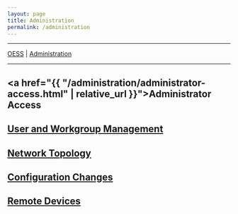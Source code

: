 ```yaml
---
layout: page
title: Administration
permalink: /administration
---
```


<hr/>
<p style="margin: 0"><a href="/">OESS</a> | <a href="/administration">Administration</a></p>
<hr style="margin-bottom: 15px"/>

## <a href="{{ "/administration/administrator-access.html" | relative_url }}">Administrator Access</a>

## <a href="/administration/user-workgroup-management.html">User and Workgroup Management</a>

## <a href="/administration/network-topology.html">Network Topology</a>

## <a href="/administration/configuration-changes.html">Configuration Changes</a>

## <a href="/administration/remote-devices.html">Remote Devices</a>
